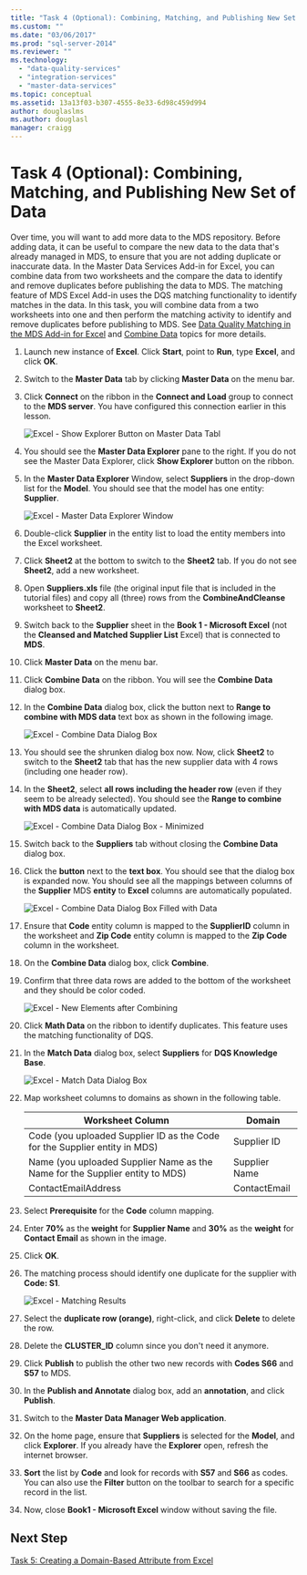 ```yaml
---
title: "Task 4 (Optional): Combining, Matching, and Publishing New Set of Data | Microsoft Docs"
ms.custom: ""
ms.date: "03/06/2017"
ms.prod: "sql-server-2014"
ms.reviewer: ""
ms.technology: 
  - "data-quality-services"
  - "integration-services"
  - "master-data-services"
ms.topic: conceptual
ms.assetid: 13a13f03-b307-4555-8e33-6d98c459d994
author: douglaslms
ms.author: douglasl
manager: craigg
---
```

# Task 4 (Optional): Combining, Matching, and Publishing New Set of Data
  Over time, you will want to add more data to the MDS repository. Before adding data, it can be useful to compare the new data to the data that's already managed in MDS, to ensure that you are not adding duplicate or inaccurate data. In the Master Data Services Add-in for Excel, you can combine data from two worksheets and the compare the data to identify and remove duplicates before publishing the data to MDS. The matching feature of MDS Excel Add-in uses the DQS matching functionality to identify matches in the data. In this task, you will combine data from a two worksheets into one and then perform the matching activity to identify and remove duplicates before publishing to MDS. See [Data Quality Matching in the MDS Add-in for Excel](https://msdn.microsoft.com/library/hh548681.aspx) and [Combine Data](https://msdn.microsoft.com/library/hh548680.aspx) topics for more details.  
  
1.  Launch new instance of **Excel**. Click **Start**, point to **Run**, type **Excel**, and click **OK**.  
  
2.  Switch to the **Master Data** tab by clicking **Master Data** on the menu bar.  
  
3.  Click **Connect** on the ribbon in the **Connect and Load** group to connect to the **MDS server**. You have configured this connection earlier in this lesson.  
  
     ![Excel - Show Explorer Button on Master Data Tabl](../../2014/tutorials/media/et-combinematchandpublishnewsod-01.jpg "Excel - Show Explorer Button on Master Data Tabl")  
  
4.  You should see the **Master Data Explorer** pane to the right. If you do not see the Master Data Explorer, click **Show Explorer** button on the ribbon.  
  
5.  In the **Master Data Explorer** Window, select **Suppliers** in the drop-down list for the **Model**. You should see that the model has one entity: **Supplier**.  
  
     ![Excel - Master Data Explorer Window](../../2014/tutorials/media/et-combinematchandpublishnewsod-02.jpg "Excel - Master Data Explorer Window")  
  
6.  Double-click **Supplier** in the entity list to load the entity members into the Excel worksheet.  
  
7.  Click **Sheet2** at the bottom to switch to the **Sheet2** tab. If you do not see **Sheet2**, add a new worksheet.  
  
8.  Open **Suppliers.xls** file (the original input file that is included in the tutorial files) and copy all (three) rows from the **CombineAndCleanse** worksheet to **Sheet2**.  
  
9. Switch back to the **Supplier** sheet in the **Book 1 - Microsoft Excel** (not the **Cleansed and Matched Supplier List** Excel) that is connected to **MDS**.  
  
10. Click **Master Data** on the menu bar.  
  
11. Click **Combine Data** on the ribbon. You will see the **Combine Data** dialog box.  
  
12. In the **Combine Data** dialog box, click the button next to **Range to combine with MDS data** text box as shown in the following image.  
  
     ![Excel - Combine Data Dialog Box](../../2014/tutorials/media/et-combinematchandpublishnewsod-03.jpg "Excel - Combine Data Dialog Box")  
  
13. You should see the shrunken dialog box now. Now, click **Sheet2** to switch to the **Sheet2** tab that has the new supplier data with 4 rows (including one header row).  
  
14. In the **Sheet2**, select **all rows including the header row** (even if they seem to be already selected). You should see the **Range to combine with MDS data** is automatically updated.  
  
     ![Excel - Combine Data Dialog Box - Minimized](../../2014/tutorials/media/et-combinematchandpublishnewsod-04.jpg "Excel - Combine Data Dialog Box - Minimized")  
  
15. Switch back to the **Suppliers** tab without closing the **Combine Data** dialog box.  
  
16. Click the **button** next to the **text box**. You should see that the dialog box is expanded now. You should see all the mappings between columns of the **Supplier** MDS **entity** to **Excel** columns are automatically populated.  
  
     ![Excel - Combine Data Dialog Box Filled with Data](../../2014/tutorials/media/et-combinematchandpublishnewsod-05.jpg "Excel - Combine Data Dialog Box Filled with Data")  
  
17. Ensure that **Code** entity column is mapped to the **SupplierID** column in the worksheet and **Zip Code** entity column is mapped to the **Zip Code** column in the worksheet.  
  
18. On the **Combine Data** dialog box, click **Combine**.  
  
19. Confirm that three data rows are added to the bottom of the worksheet and they should be color coded.  
  
     ![Excel - New Elements after Combining](../../2014/tutorials/media/et-combinematchandpublishnewsod-06.jpg "Excel - New Elements after Combining")  
  
20. Click **Math Data** on the ribbon to identify duplicates. This feature uses the matching functionality of DQS.  
  
21. In the **Match Data** dialog box, select **Suppliers** for **DQS Knowledge Base**.  
  
     ![Excel - Match Data Dialog Box](../../2014/tutorials/media/et-combinematchandpublishnewsod-07.jpg "Excel - Match Data Dialog Box")  
  
22. Map worksheet columns to domains as shown in the following table.  
  
    |Worksheet Column|Domain|  
    |----------------------|------------|  
    |Code (you uploaded Supplier ID as the Code for the Supplier entity in MDS)|Supplier ID|  
    |Name (you uploaded Supplier Name as the Name for the Supplier entity to MDS)|Supplier Name|  
    |ContactEmailAddress|ContactEmail|  
  
23. Select **Prerequisite** for the **Code** column mapping.  
  
24. Enter **70%** as the **weight** for **Supplier Name** and **30%** as the **weight** for **Contact Email** as shown in the image.  
  
25. Click **OK**.  
  
26. The matching process should identify one duplicate for the supplier with **Code: S1**.  
  
     ![Excel - Matching Results](../../2014/tutorials/media/et-combinematchandpublishnewsod-08.jpg "Excel - Matching Results")  
  
27. Select the **duplicate row (orange)**, right-click, and click **Delete** to delete the row.  
  
28. Delete the **CLUSTER_ID** column since you don't need it anymore.  
  
29. Click **Publish** to publish the other two new records with **Codes S66** and **S57** to MDS.  
  
30. In the **Publish and Annotate** dialog box, add an **annotation**, and click **Publish**.  
  
31. Switch to the **Master Data Manager Web application**.  
  
32. On the home page, ensure that **Suppliers** is selected for the **Model**, and click **Explorer**. If you already have the **Explorer** open, refresh the internet browser.  
  
33. **Sort** the list by **Code** and look for records with **S57** and **S66** as codes. You can also use the **Filter** button on the toolbar to search for a specific record in the list.  
  
34. Now, close **Book1 - Microsoft Excel** window without saving the file.  
  
## Next Step  
 [Task 5: Creating a Domain-Based Attribute from Excel](../../2014/tutorials/task-5-creating-a-domain-based-attribute-from-excel.md)  
  
  

